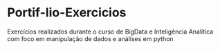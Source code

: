 # Portif-lio-Exercicios
Exercícios realizados durante o curso de BigData e Inteligência Analítica com foco em manipulação de dados e análises em python
